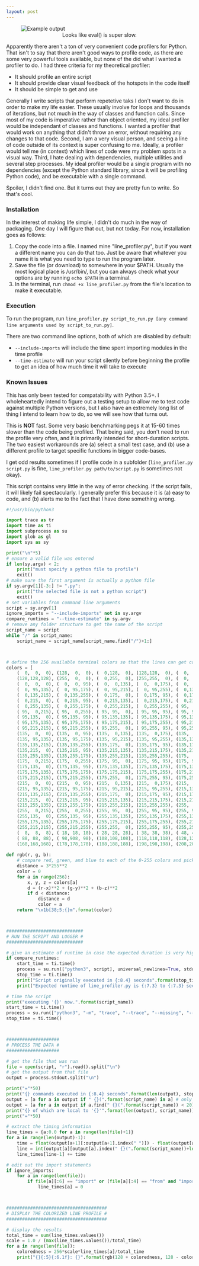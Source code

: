 ```yaml
---
layout: post
---
```


<figure>
  <img src="https://albatroxx.github.io/images/line_profiler.png" alt="Example output"/>
  <figcaption style="text-align:center;">Looks like eval() is super slow.</figcaption>
</figure>

Apparently there aren't a ton of very convenient code profilers for Python. That isn't to say that there aren't good ways to profile code, as there are some very powerful tools available, but none of the did what I wanted a profiler to do. I had three criteria for my theoretical profiler:
 - It should profile an entire script
 - It should provide clear visual feedback of the hotspots in the code itself
 - It should be simple to get and use

Generally I write scripts that perform repetetive taks I don't want to do in order to make my life easier. These usually involve for loops and thousands of iterations, but not much in the way of classes and function calls. Since most of my code is imperative rather than object oriented, my ideal profiler would be independant of classes and functions. I wanted a profiler that would work on anything that didn't throw an error, without requiring any changes to that code. Second, I am a very visual person, and seeing a line of code outside of its context is super confusing to me. Ideally, a profiler would tell me (in context) which lines of code were my problem spots in a visual way. Third, I hate dealing with dependencies, multiple utilities and several step processes. My ideal profiler would be a single program with no dependencies (except the Python standard library, since it will be profiling Python code), and be executable with a single command.

Spoiler, I didn't find one. But it turns out they are pretty fun to write. So that's cool.

### Installation
In the interest of making life simple, I didn't do much in the way of packaging. One day I will figure that out, but not today. For now, installation goes as follows:
1. Copy the code into a file. I named mine "line_profiler.py", but if you want a different name you can do that too. Just be aware that whatever you name it is what you need to type to run the program later.
2. Save the file (or download) to somewhere in your $PATH. Usually the most logical place is /usr/bin/, but you can always check what your options are by running `echo $PATH` in a terminal.
3. In the terminal, run `chmod +x line_profiler.py` from the file's location to make it executable.

### Execution
To run the program, run `line_profiler.py script_to_run.py [any command line arguments used by script_to_run.py]`.

There are two command line options, both of which are disabled by default:
 - `--include-imports` will include the time spent importing modules in the time profile
 - `--time-estimate` will run your script silently before beginning the profile to get an idea of how much time it will take to execute


### Known Issues
This has only been tested for compatability with Python 3.5+. I wholeheartedly intend to figure out a testing setup to allow me to test code against multiple Python versions, but I also have an extremely long list of thing I intend to learn how to do, so we will see how that turns out.

This is **NOT** fast. Some very basic benchmarking pegs it at 15-60 times slower than the code being profiled. That being said, you don't need to run the profile very often, and it is primarily intended for short-duration scripts. The two easiest workarounds are (a) select a small test case, and (b) use a different profile to target specific functions in bigger code-bases.

I get odd results sometimes if I profile code in a subfolder (`line_profiler.py script.py` is fine, `line_profiler.py path/to/script.py` is sometimes not okay).

This script contains very little in the way of error checking. If the script fails, it will likely fail spectacularly. I generally prefer this because it is (a) easy to code, and (b) alerts me to the fact that I have done something wrong.

```python
#!/usr/bin/python3

import trace as tr
import time as ti
import subprocess as su
import glob as gl
import sys as sy

print("\n"*5)
# ensure a valid file was entered
if len(sy.argv) < 2:
	print("must specify a python file to profile")
	exit()
# make sure the first argument is actually a python file
if sy.argv[1][-3:] != ".py":
	print("the selected file is not a python script")
	exit()
# set variables from command line arguments
script = sy.argv[1]
ignore_imports = "--include-imports" not in sy.argv
compare_runtimes = "--time-estimate" in sy.argv
# remove any folder structure to get the name of the script
script_name = script
while "/" in script_name:
	script_name = script_name[script_name.find("/")+1:]



# define the 256 available terminal colors so that the lines can get colorized appropriately
colors = [
	(  0,  0,  0), (128,  0,  0), (  0,128,  0), (128,128,  0), (  0,  0,128), (128,  0,128), (  0,128,128), (192,192,192),
	(128,128,128), (255,  0,  0), (  0,255,  0), (255,255,  0), (  0,  0,255), (255,  0,255), (  0,255,255), (255,255,255),
	(  0,  0,  0), (  0,  0, 95), (  0,  0,135), (  0,  0,175), (  0,  0,215), (  0,  0,255), (  0, 95,  0), (  0, 95, 95),
	(  0, 95,135), (  0, 95,175), (  0, 95,215), (  0, 95,255), (  0,135,  0), (  0,135, 95), (  0,135,135), (  0,135,175),
	(  0,135,215), (  0,135,255), (  0,175,  0), (  0,175, 95), (  0,175,135), (  0,175,175), (  0,175,215), (  0,175,255),
	(  0,215,  0), (  0,215, 95), (  0,215,135), (  0,215,175), (  0,215,215), (  0,215,255), (  0,255,  0), (  0,255, 95),
	(  0,255,135), (  0,255,175), (  0,255,215), (  0,255,255), ( 95,  0,  0), ( 95,  0, 95), ( 95,  0,135), ( 95,  0,175),
	( 95,  0,215), ( 95,  0,255), ( 95, 95,  0), ( 95, 95, 95), ( 95, 95,135), ( 95, 95,175), ( 95, 95,215), ( 95, 95,255),
	( 95,135,  0), ( 95,135, 95), ( 95,135,135), ( 95,135,175), ( 95,135,215), ( 95,135,255), ( 95,175,  0), ( 95,175, 95),
	( 95,175,135), ( 95,175,175), ( 95,175,215), ( 95,175,255), ( 95,215,  0), ( 95,215, 95), ( 95,215,135), ( 95,215,175),
	( 95,215,215), ( 95,215,255), ( 95,255,  0), ( 95,255, 95), ( 95,255,135), ( 95,255,175), ( 95,255,215), ( 95,255,255),
	(135,  0,  0), (135,  0, 95), (135,  0,135), (135,  0,175), (135,  0,215), (135,  0,255), (135, 95,  0), (135, 95, 95),
	(135, 95,135), (135, 95,175), (135, 95,215), (135, 95,255), (135,135,  0), (135,135, 95), (135,135,135), (135,135,175),
	(135,135,215), (135,135,255), (135,175,  0), (135,175, 95), (135,175,135), (135,175,175), (135,175,215), (135,175,255),
	(135,215,  0), (135,215, 95), (135,215,135), (135,215,175), (135,215,215), (135,215,255), (135,255,  0), (135,255, 95),
	(135,255,135), (135,255,175), (135,255,215), (135,255,255), (175,  0,  0), (175,  0, 95), (175,  0,135), (175,  0,175),
	(175,  0,215), (175,  0,255), (175, 95,  0), (175, 95, 95), (175, 95,135), (175, 95,175), (175, 95,215), (175, 95,255),
	(175,135,  0), (175,135, 95), (175,135,135), (175,135,175), (175,135,215), (175,135,255), (175,175,  0), (175,175, 95),
	(175,175,135), (175,175,175), (175,175,215), (175,175,255), (175,215,  0), (175,215, 95), (175,215,135), (175,215,175),
	(175,215,215), (175,215,255), (175,255,  0), (175,255, 95), (175,255,135), (175,255,175), (175,255,215), (175,255,255),
	(215,  0,  0), (215,  0, 95), (215,  0,135), (215,  0,175), (215,  0,215), (215,  0,255), (215, 95,  0), (215, 95, 95),
	(215, 95,135), (215, 95,175), (215, 95,215), (215, 95,255), (215,135,  0), (215,135, 95), (215,135,135), (215,135,175),
	(215,135,215), (215,135,255), (215,175,  0), (215,175, 95), (215,175,135), (215,175,175), (215,175,215), (215,175,255),
	(215,215,  0), (215,215, 95), (215,215,135), (215,215,175), (215,215,215), (215,215,255), (215,255,  0), (215,255, 95),
	(215,255,135), (215,255,175), (215,255,215), (215,255,255), (255,  0,  0), (255,  0, 95), (255,  0,135), (255,  0,175),
	(255,  0,215), (255,  0,255), (255, 95,  0), (255, 95, 95), (255, 95,135), (255, 95,175), (255, 95,215), (255, 95,255),
	(255,135,  0), (255,135, 95), (255,135,135), (255,135,175), (255,135,215), (255,135,255), (255,175,  0), (255,175, 95),
	(255,175,135), (255,175,175), (255,175,215), (255,175,255), (255,215,  0), (255,215, 95), (255,215,135), (255,215,175),
	(255,215,215), (255,215,255), (255,255,  0), (255,255, 95), (255,255,135), (255,255,175), (255,255,215), (255,255,255),
	(  8,  8,  8), ( 18, 18, 18), ( 28, 28, 28), ( 38, 38, 38), ( 48, 48, 48), ( 58, 58, 58), ( 68, 68, 68), ( 79, 79, 79),
	( 88, 88, 88), ( 98,908, 98), (108,108,108), (118,118,118), (128,128,128), (138,138,138), (148,148,148), (159,159,159),
	(168,168,168), (178,178,178), (188,188,188), (198,198,198), (208,208,208), (218,218,218), (244,244,244), (255,255,255)]
 
def rgb(r, g, b):
	# compare red, green, and blue to each of the 0-255 colors and pick the closest one
	distance = 3*255**2
	color = 0
	for a in range(256):
		x, y, z = colors[a]
		d = (r-x)**2 + (g-y)**2 + (b-z)**2
		if d < distance:
			distance = d
			color = a
	return "\x1b[38;5;{}m".format(color)



#############################
# RUN THE SCRIPT AND LOGGER #
#############################

# give an estimate of runtime in case the expected duration is very high
if compare_runtimes:
	start_time = ti.time()
	process = su.run(["python3", script], universal_newlines=True, stdout=su.PIPE, stderr=su.PIPE)
	stop_time = ti.time()
	print("Script originally executed in {:8.4} seconds".format(stop_time-start_time))
	print("Expected runtime of line_profiler.py is {:7.3} to {:7.3} seconds".format((stop_time-start_time)*15, (stop_time-start_time)*60))

# time the script
print("executing '{}' now.".format(script_name))
start_time = ti.time()
process = su.run(["python3", "-m", "trace", "--trace", "--missing", "--timing", script], universal_newlines=True, stdout=su.PIPE, stderr=su.PIPE)
stop_time = ti.time()



####################
# PROCESS THE DATA #
####################

# get the file that was run
file = open(script, "r").read().split("\n")
# get the output from that file
output = process.stdout.split("\n")

print("="*50)
print("{} commands executed in {:8.4} seconds".format(len(output), stop_time-start_time))
output = [a for a in output if " {}(".format(script_name) in a] # only include lines relating to the selected script
output = [a for a in output if a.find(" {}(".format(script_name)) < 20] # occasionally unintended lines slip through with the script file referenced at the end
print("{} of which are local to '{}'".format(len(output), script_name))
print("="*50)

# extract the timing information
line_times = {a:0.0 for a in range(len(file)+1)}
for a in range(len(output)-1):
	time = float(output[a+1][:output[a+1].index(" ")]) - float(output[a][:output[a].index(" ")])
	line = int(output[a][output[a].index(" {}(".format(script_name))+len(" {}(".format(script_name)):output[a].index(")")])
	line_times[line-1] += time

# edit out the import statements
if ignore_imports:
	for a in range(len(file)):
		if file[a][:6] == "import" or (file[a][:4] == "from" and "import" in file[a]):
			line_times[a] = 0



######################################
# DISPLAY THE COLORIZED LINE PROFILE #
######################################

# display the results
total_time = sum(line_times.values())
scale = 1.0 / (max(line_times.values())/total_time)
for a in range(len(file)):
	coloredness = 256*scale*line_times[a]/total_time
	print("{}{:5}{:6.1f}: {}".format(rgb(128 + coloredness, 128 - coloredness, 128 - coloredness), a+1, 100*line_times[a]/total_time, file[a]))
```

